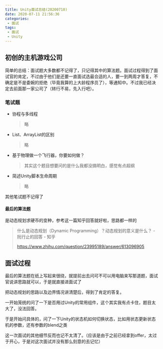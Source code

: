 ```yaml
---
title: Unity面试总结(20200710)
date: 2020-07-11 21:56:36
categories:
 - 面试
tags:
 - 面试
 - Unity
---
```


## 初创的主机游戏公司

简单的总结：面试题大多数都不记得了，只记得其中的算法题。面试过程得到了面试官的肯定，不过由于他们是还要一直面试选最合适的人，要一到两周才答复，不确定是不是委婉的拒绝（毕竟我算的上大龄程序员了），等通知中。不过我已经决定去前面那一家公司了（转行不易，先入行吧）。

### 笔试题

- 协程与多线程

  > 略

- List、ArrayList的区别

  > 略

- 基于物理做一个飞行器，你要如何做？

  > 其实这个题目想要问的是什么我都没搞明白，感觉有点超纲
  
- 简述Unity脚本生命周期

  > 略



其他笔试题不记得了

#### 最后的算法题

是动态规划求硬币的变种，参考这一篇知乎回答就好啦，思路都一样的

> 什么是动态规划（Dynamic Programming）？动态规划的意义是什么？ - 阮行止的回答 - 知乎
>
> https://www.zhihu.com/question/23995189/answer/613096905



## 面试过程

最后的算法题在纸上写起来很绕，就提前出去问可不可以用电脑来写那道题，面试官说讲思路就可以，于是就直接进面试了

把动态规划的思路以及边界情况讲清楚后，得到了肯定的答复。

一开始笼统的问了一下是否用过Unity的常用组件，这个其实我有点卡住，题目太大了，没法回答。

于是开始问具体的，问了一下Unity的状态机如何切换状态，比如用状态更新状态机的参数，还有参数的blend之类

这一次面试的其他细节反而也记不太清了。（应该是由于之前已经拿到offer，太过于开心，于是对这次面试并没有那么刻意的去记忆）
